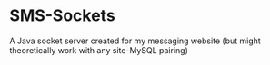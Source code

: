 # SMS-Sockets
A Java socket server created for my messaging website (but might theoretically work with any site-MySQL pairing)
